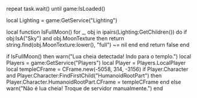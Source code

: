 repeat task.wait() until game:IsLoaded()

local Lighting = game:GetService("Lighting")

local function IsFullMoon()
    for _, obj in ipairs(Lighting:GetChildren()) do
        if obj:IsA("Sky") and obj.MoonTexture then
            return string.find(obj.MoonTexture:lower(), "full") ~= nil
        end
    end
    return false
end

if IsFullMoon() then
    warn("Lua cheia detectada! Indo para o templo.")
    local Players = game:GetService("Players")
    local Player = Players.LocalPlayer
    local templeCFrame = CFrame.new(-5058, 314, -3156)
    if Player.Character and Player.Character:FindFirstChild("HumanoidRootPart") then
        Player.Character.HumanoidRootPart.CFrame = templeCFrame
    end
else
    warn("Não é lua cheia! Troque de servidor manualmente.")
end
